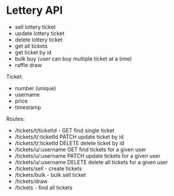 # Lettery API

- sell lottery ticket
- update lottery ticket
- delete lottery ticket
- get all tickets
- get ticket by id
- bulk buy (user can buy multiple ticket at a time)
- raffle draw

Ticket:

- number (unique)
- username
- price
- timestamp

Routes:

- /tickets/t/ticketId - GET find single ticket
- /tickets/t/:ticketId PATCH update ticket by id
- /tickets/t/:ticketId DELETE delete ticket by id
- /tickets/u/:username GET find tickets for a given user
- /tickets/u/:username PATCH update tickets for a given user
- /tickets/u/:username DELETE delete all tickets for a given user
- /tickets/sell - create tickets
- /tickets/bulk - bulk sell ticket
- /tickets/draw
- /tickets - find all tickets
